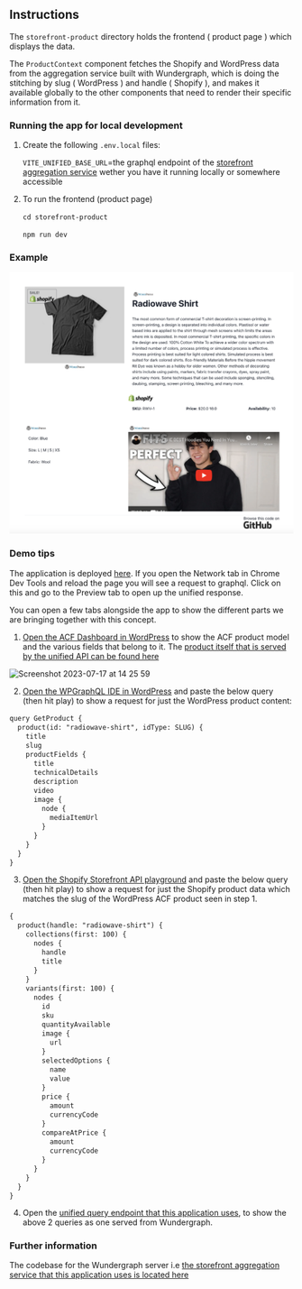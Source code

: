 ## Instructions

The `storefront-product` directory holds the frontend ( product page ) which displays the data.

The `ProductContext` component fetches the Shopify and WordPress data from the aggregation service built with Wundergraph, which is doing the stitching by slug ( WordPress ) and handle ( Shopify ), and makes it available globally to the other components that need to render their specific information from it.

### Running the app for local development

1. Create the following `.env.local` files:

   `VITE_UNIFIED_BASE_URL`=the graphql endpoint of the [storefront aggregation service](https://github.com/RossoMaguire/aggservice-api-poc/tree/main) wether you have it running locally or somewhere accessible

2. To run the frontend (product page)

   `cd storefront-product`

   `npm run dev`

### Example

![Example Screenshot](https://github.com/RossoMaguire/aggservice-product-poc/blob/5e5f2010ad65ded4d8df4e4c0dd7ce24135d4e93/storefront-product/example.png)

### Demo tips

The application is deployed [here](https://aggservice-product-i4kb4yik6-rossomaguire.vercel.app/). If you open the Network tab in Chrome Dev Tools and reload the page you will see a request to graphql. Click on this and go to the Preview tab to open up the unified response.

You can open a few tabs alongside the app to show the different parts we are bringing together with this concept.

1. [Open the ACF Dashboard in WordPress](https://bpatlasprodsho.wpengine.com/wp-admin/post.php?post=4755&action=edit) to show the ACF product model and the various fields that belong to it. The [product itself that is served by the unified API can be found here](https://bpatlasprodsho.wpengine.com/wp-admin/edit.php?post_type=product)

<img width="1760" alt="Screenshot 2023-07-17 at 14 25 59" src="https://github.com/RossoMaguire/aggservice-product-poc/assets/48026075/67941196-3b25-4757-8448-15be8ce0adf1">

2. [Open the WPGraphQL IDE in WordPress](https://bpatlasprodsho.wpengine.com/wp-admin/admin.php?page=graphiql-ide) and paste the below query (then hit play) to show a request for just the WordPress product content:

```
query GetProduct {
  product(id: "radiowave-shirt", idType: SLUG) {
    title
    slug
    productFields {
      title
      technicalDetails
      description
      video
      image {
        node {
          mediaItemUrl
        }
      }
    }
  }
}
```

3. [Open the Shopify Storefront API playground](https://admin.shopify.com/store/blueprintbetatest/apps/5a3c93b0e9bc8d5abf63531fcd829b5d) and paste the below query (then hit play) to show a request for just the Shopify product data which matches the slug of the WordPress ACF product seen in step 1.

```
{
  product(handle: "radiowave-shirt") {
    collections(first: 100) {
      nodes {
        handle
        title
      }
    }
    variants(first: 100) {
      nodes {
        id
        sku
        quantityAvailable
        image {
          url
        }
        selectedOptions {
          name
          value
        }
        price {
          amount
          currencyCode
        }
        compareAtPrice {
          amount
          currencyCode
        }
      }
    }
  }
}
```

4. Open the [unified query endpoint that this application uses](https://aggservice-api-poc.wundergraph.dev/operations/Product?slug=%22radiowave-shirt%22), to show the above 2 queries as one served from Wundergraph.

### Further information

The codebase for the Wundergraph server i.e [the storefront aggregation service that this application uses is located here](https://github.com/RossoMaguire/aggservice-api-poc/tree/main)


